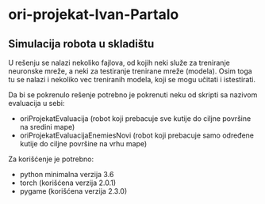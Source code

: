 # ori-projekat-Ivan-Partalo

## Simulacija robota u skladištu ##

U rešenju se nalazi nekoliko fajlova, od kojih neki služe za treniranje
neuronske mreže, a neki za testiranje trenirane mreže (modela).
Osim toga tu se nalazi i nekoliko vec treniranih modela, koji se mogu
učitati i istestirati.

Da bi se pokrenulo rešenje potrebno je pokrenuti neku od skripti sa
nazivom evaluacija u sebi:

-   oriProjekatEvaluacija (robot koji prebacuje sve kutije do ciljne površine na sredini mape)
-   oriProjekatEvaluacijaEnemiesNovi (robot koji prebacuje samo određene kutije do ciljne površine na vrhu mape)

Za korišćenje je potrebno:

-   python minimalna verzija 3.6
-   torch (korišćena verzija 2.0.1)
-   pygame (korišćena verzija 2.3.0)

